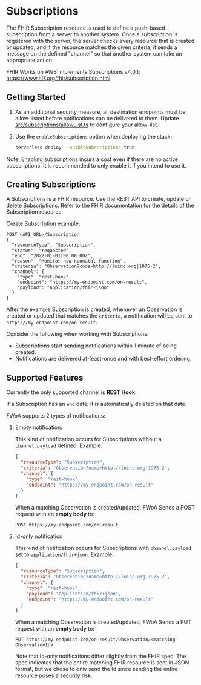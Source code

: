 # Subscriptions

The FHIR Subscription resource is used to define a push-based subscription from a server to another system. 
Once a subscription is registered with the server, the server checks every resource that is created or updated, 
and if the resource matches the given criteria, it sends a message on the defined "channel" so that another system can take an appropriate action.

FHIR Works on AWS implements Subscriptions v4.0.1: https://www.hl7.org/fhir/subscription.html

## Getting Started

1. As an additional security measure, all destination endpoints must be allow-listed before notifications can be delivered to them. 
Update [src/subscriptions/allowList.ts](src/subscriptions/allowList.ts) to configure your allow-list. 


2. Use the `enableSubscriptions` option when deploying the stack:

   ```bash
   serverless deploy --enableSubscriptions true
   ```


Note: Enabling subscriptions incurs a cost even if there are no active subscriptions. It is recommended to only enable it if you intend to use it.

## Creating Subscriptions

A Subscriptions is a FHIR resource. Use the REST API to create, update or delete Subscriptions. 
Refer to the [FHIR documentation](https://www.hl7.org/fhir/subscription.html#resource) for the details of the Subscription resource.

Create Subscription example:
```
POST <API_URL>/Subscription 
{
  "resourceType": "Subscription",
  "status": "requested",
  "end": "2022-01-01T00:00:00Z",
  "reason": "Monitor new neonatal function",
  "criteria": "Observation?code=http://loinc.org|1975-2",
  "channel": {
    "type": "rest-hook",
    "endpoint": "https://my-endpoint.com/on-result",
    "payload": "application/fhir+json"
  }
}
```

After the example Subscription is created, whenever an Observation is created or updated that matches the `criteria`, 
a notification will be sent to `https://my-endpoint.com/on-result`.  

Consider the following when working with Subscriptions:

* Subscriptions start sending notifications within 1 minute of being created.
* Notifications are delivered at-least-once and with best-effort ordering.

## Supported Features

Currently the only supported channel is **REST Hook**.

If a Subscription has an `end` date, it is automatically deleted on that date.

FWoA supports 2 types of notifications:

1. Empty notification.

   This kind of notification occurs for Subscriptions without a `channel.payload` defined. Example:
   ```json
   {
     "resourceType": "Subscription",
     "criteria": "Observation?name=http://loinc.org|1975-2",
     "channel": {
       "type": "rest-hook",
       "endpoint": "https://my-endpoint.com/on-result"
     }
   }
   ```
   When a matching Observation is created/updated, FWoA Sends a POST request with an **empty body** to:
   ```
   POST https://my-endpoint.com/on-result
   ```

2. Id-only notification

   This kind of notification occurs for Subscriptions with `channel.payload` set to `application/fhir+json`. Example:
   ```json
   {
     "resourceType": "Subscription",
     "criteria": "Observation?name=http://loinc.org|1975-2",
     "channel": {
       "type": "rest-hook", 
       "payload": "application/fhir+json",
       "endpoint": "https://my-endpoint.com/on-result"
     }
   }
   ```
   When a matching Observation is created/updated, FWoA Sends a PUT request with an **empty body** to:
   ```
   PUT https://my-endpoint.com/on-result/Observation/<matching ObservationId>
   ```
   Note that Id-only notifications differ slightly from the FHIR spec. 
   The spec indicates that the entire matching FHIR resource is sent in JSON format, but we chose to only send the Id since
   sending the entire resource poses a security risk.